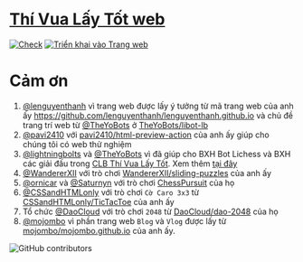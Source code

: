 # [Thí Vua Lấy Tốt web](https://thivualaytot.github.io/)
[![Check](https://github.com/ThiVuaLayTot/ThiVuaLayTot.github.io/actions/workflows/html-check.yml/badge.svg?event=push)](https://github.com/ThiVuaLayTot/ThiVuaLayTot.github.io/actions/workflows/html-check.yml) [![Triển khai vào Trang web](https://github.com/ThiVuaLayTot/ThiVuaLayTot.github.io/actions/workflows/static.yml/badge.svg?event=push)](https://github.com/ThiVuaLayTot/ThiVuaLayTot.github.io/actions/workflows/static.yml)

# Cảm ơn
1. [@lenguyenthanh](https://github.com/lenguyenthanh) vì trang web được lấy ý tưởng từ mã trang web của anh ấy https://github.com/lenguyenthanh/lenguyenthanh.github.io và chủ đề trang trí web từ [@TheYoBots](https://github.com/TheYoBots) ở [TheYoBots/libot-lb](https://github.com/TheYoBots/libot-lb)
2. [@pavi2410](https://github.com/pavi2410) với [pavi2410/html-preview-action](https://github.com/pavi2410/html-preview-action) của anh ấy giúp cho chúng tôi có web thử nghiệm
3. [@lightningbolts](https://github.com/lightningbolts) và [@TheYoBots](https://github.com/TheYoBots) vì đã giúp cho BXH Bot Lichess và BXH các giải đấu trong [CLB Thí Vua Lấy Tốt](https://www.chess.com/club/thi-vua-lay-tot-tungjohn-playing-chess). Xem thêm [tại đây](https://github.com/ThiVuaLayTot/libot-leaderboard?tab=readme-ov-file#c%E1%BA%A3m-%C6%A1n)
4. [@WandererXII](https://github.com/WandererXII) với trò chơi [WandererXII/sliding-puzzles](https://github.com/WandererXII/sliding-puzzles) của anh ấy
5. [@ornicar](https://github.com/ornicar) và [@Saturnyn](https://github.com/Saturnyn) với trò chơi [ChessPursuit](https://github.com/ornicar/ChessPursuit) của họ
6. [@CSSandHTMLonly](https://github.com/CSSandHTMLonly) với trò chơi `Cờ Caro 3x3` từ [CSSandHTMLonly/TicTacToe](https://github.com/CSSandHTMLonly/TicTacToe) của anh ấy
7. Tổ chức [@DaoCloud](https://github.com/DaoCloud) với trò chơi `2048` từ [DaoCloud/dao-2048](https://github.com/DaoCloud/dao-2048) của họ
8. [@mojombo](https://github.com/mojombo) vì phần trang web `Blog` và `Vlog` được lấy từ [mojombo/mojombo.github.io](https://github.com/mojombo/mojombo.github.io) của anh ấy.

![GitHub contributors](https://contrib.rocks/image?repo=ThiVuaLayTot/ThiVuaLayTot.github.io)
